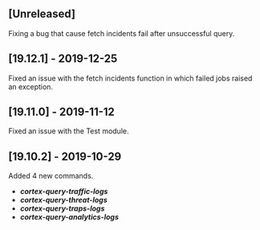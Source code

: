 ## [Unreleased]
Fixing a bug that cause fetch incidents fail after unsuccessful query.

## [19.12.1] - 2019-12-25
Fixed an issue with the fetch incidents function in which failed jobs raised an exception.

## [19.11.0] - 2019-11-12
Fixed an issue with the Test module.

## [19.10.2] - 2019-10-29
Added 4 new commands.
  - ***cortex-query-traffic-logs***
  - ***cortex-query-threat-logs***
  - ***cortex-query-traps-logs***
  - ***cortex-query-analytics-logs*** 
